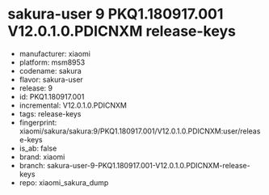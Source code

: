 # sakura-user 9 PKQ1.180917.001 V12.0.1.0.PDICNXM release-keys
- manufacturer: xiaomi
- platform: msm8953
- codename: sakura
- flavor: sakura-user
- release: 9
- id: PKQ1.180917.001
- incremental: V12.0.1.0.PDICNXM
- tags: release-keys
- fingerprint: xiaomi/sakura/sakura:9/PKQ1.180917.001/V12.0.1.0.PDICNXM:user/release-keys
- is_ab: false
- brand: xiaomi
- branch: sakura-user-9-PKQ1.180917.001-V12.0.1.0.PDICNXM-release-keys
- repo: xiaomi_sakura_dump
